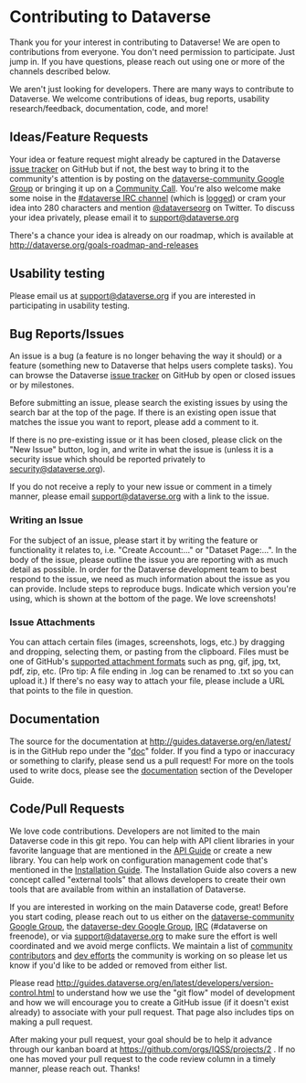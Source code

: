 # Contributing to Dataverse

Thank you for your interest in contributing to Dataverse!  We are open to contributions from everyone. You don't need permission to participate. Just jump in. If you have questions, please reach out using one or more of the channels described below.

We aren't just looking for developers. There are many ways to contribute to Dataverse.  We welcome contributions of ideas, bug reports, usability research/feedback, documentation, code, and more!

## Ideas/Feature Requests

Your idea or feature request might already be captured in the Dataverse [issue tracker] on GitHub but if not, the best way to bring it to the community's attention is by posting on the [dataverse-community Google Group][] or bringing it up on a [Community Call][]. You're also welcome make some noise in the [#dataverse IRC channel][] (which is [logged][]) or cram your idea into 280 characters and mention [@dataverseorg][] on Twitter. To discuss your idea privately, please email it to support@dataverse.org

There's a chance your idea is already on our roadmap, which is available at http://dataverse.org/goals-roadmap-and-releases

[#dataverse IRC channel]: http://chat.dataverse.org
[logged]: http://irclog.iq.harvard.edu/dataverse/today
[issue tracker]: https://github.com/IQSS/dataverse/issues
[@dataverseorg]: https://twitter.com/dataverseorg

## Usability testing

Please email us at support@dataverse.org if you are interested in participating in usability testing.

## Bug Reports/Issues

An issue is a bug (a feature is no longer behaving the way it should) or a feature (something new to Dataverse that helps users complete tasks). You can browse the Dataverse [issue tracker] on GitHub by open or closed issues or by milestones.

Before submitting an issue, please search the existing issues by using the search bar at the top of the page. If there is an existing open issue that matches the issue you want to report, please add a comment to it.

If there is no pre-existing issue or it has been closed, please click on the "New Issue" button, log in, and write in what the issue is (unless it is a security issue which should be reported privately to security@dataverse.org).

If you do not receive a reply to your new issue or comment in a timely manner, please email support@dataverse.org with a link to the issue.

### Writing an Issue

For the subject of an issue, please start it by writing the feature or functionality it relates to, i.e. "Create Account:..." or "Dataset Page:...". In the body of the issue, please outline the issue you are reporting with as much detail as possible. In order for the Dataverse development team to best respond to the issue, we need as much information about the issue as you can provide. Include steps to reproduce bugs. Indicate which version you're using, which is shown at the bottom of the page. We love screenshots!

### Issue Attachments

You can attach certain files (images, screenshots, logs, etc.) by dragging and dropping, selecting them, or pasting from the clipboard. Files must be one of GitHub's [supported attachment formats] such as png, gif, jpg, txt, pdf, zip, etc. (Pro tip: A file ending in .log can be renamed to .txt so you can upload it.) If there's no easy way to attach your file, please include a URL that points to the file in question.

[supported attachment formats]: https://help.github.com/articles/file-attachments-on-issues-and-pull-requests/

## Documentation

The source for the documentation at http://guides.dataverse.org/en/latest/ is in the GitHub repo under the "[doc][]" folder. If you find a typo or inaccuracy or something to clarify, please send us a pull request! For more on the tools used to write docs, please see the [documentation][] section of the Developer Guide.

[doc]: https://github.com/IQSS/dataverse/tree/develop/doc/sphinx-guides/source
[documentation]: http://guides.dataverse.org/en/latest/developers/documentation.html

## Code/Pull Requests

We love code contributions. Developers are not limited to the main Dataverse code in this git repo. You can help with API client libraries in your favorite language that are mentioned in the [API Guide][] or create a new library. You can help work on configuration management code that's mentioned in the [Installation Guide][]. The Installation Guide also covers a new concept called "external tools" that allows developers to create their own tools that are available from within an installation of Dataverse.

[API Guide]: http://guides.dataverse.org/en/latest/api
[Installation Guide]: http://guides.dataverse.org/en/latest/installation

If you are interested in working on the main Dataverse code, great! Before you start coding, please reach out to us either on the [dataverse-community Google Group][], the [dataverse-dev Google Group][], [IRC][] (#dataverse on freenode), or via support@dataverse.org to make sure the effort is well coordinated and we avoid merge conflicts. We maintain a list of [community contributors][] and [dev efforts][] the community is working on so please let us know if you'd like to be added or removed from either list.

Please read http://guides.dataverse.org/en/latest/developers/version-control.html to understand how we use the "git flow" model of development and how we will encourage you to create a GitHub issue (if it doesn't exist already) to associate with your pull request. That page also includes tips on making a pull request.

After making your pull request, your goal should be to help it advance through our kanban board at https://github.com/orgs/IQSS/projects/2 . If no one has moved your pull request to the code review column in a timely manner, please reach out. Thanks!

[dataverse-community Google Group]: https://groups.google.com/group/dataverse-community
[Community Call]: https://dataverse.org/community-calls
[dataverse-dev Google Group]: https://groups.google.com/group/dataverse-dev
[IRC]: http://chat.dataverse.org
[community contributors]: https://docs.google.com/spreadsheets/d/1o9DD-MQ0WkrYaEFTD5rF_NtyL8aUISgURsAXSL7Budk/edit?usp=sharing
[dev efforts]: https://groups.google.com/d/msg/dataverse-community/X2diSWYll0w/ikp1TGcfBgAJ

